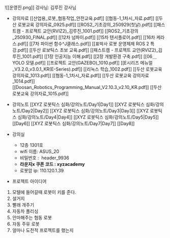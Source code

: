 ![[운영진.png]]
강사님: 김루진 강사님

- 강의자료
	[[산업용_로봇_협동작업_안전교육.pdf]]
	[[협동-1_1차시_자료.pdf]]
	[[두산 로봇교육 강의자료_0925.pdf]]
	[[ROS2_기초강의_250929(첫날).pdf]]
	[[패스트캠 - 프로젝트 교안(RVIZ2)_김루진_1001.pdf]]
	[[ROS2_기초강의_250930_FINAL.pdf]]
	[[12차 넘파이.pdf]]
	[[15차 텐서플로어.pdf]]
	[[16차 케라스.pdf]]
	[[7차 파이썬 함수^J클래스.pdf]]
	[[표박사 로봇 운영체제 ROS 2 특강.pdf]]
	[[두산 로보틱스 초보 교육.pdf]]
	[[패스트캠 - 프로젝트 교안(RVIZ2)_김루진_1001.pdf]]
	[[1장 인공지능 이해.pdf]]
	[[2장 개발환경 구축.pdf]]
	[[06＿YOLO 모델.pdf]]
	[[프로젝트 교안(GAZEBO)_1010.pdf]]
	[[E시리즈 메뉴얼_V3.2.0_v3.0.1_KR(E-Series).pdf]]
	[[리눅스 학습_1002.pdf]]
	[[두산 로봇교육 강의자료_1013.pdf]]
	[[협동-1_1차시_자료.pdf]]
	[[두산 로봇교육 강의자료_1014.pdf]]
	[[Doosan_Robotics_Programming_Manual_V2.10.3_v2.10_KR.pdf]]
	[[두산 로봇교육 강의자료_1015.pdf]]

- 강의노트
	[[XYZ 로봇틱스 심화/강의노트/Day1|Day1]]
	[[XYZ 로봇틱스 심화/강의노트/Day2|Day2]]
	[[XYZ 로봇틱스 심화/강의노트/Day3|Day3]]
	[[XYZ 로봇틱스 심화/강의노트/Day4|Day4]]
	[[XYZ 로봇틱스 심화/강의노트/Day5|Day5]]
	[[Day6]]
	[[XYZ 로봇틱스 심화/강의노트/Day7|Day7]]
	[[Day8]]

- 강의실
	- 12층 1301호
	- wifi 이름: ASUS_20
	- 비밀번호 :  header_9936
	- **라운지x 쿠폰 코드 : xyzacademy**
	- 로봇암 ip: 110.120.1.39

- 프로젝트 아이디어
1. 모텔에 들어갈때 로봇이 키를 준다.
2. 설거지
3. 빨래 개주기
4. 자동차 폴리싱
5. 안마해주는 협동 로봇
6. 자동 주유 로봇
7. 얼마나 도전적 프로젝트를 했는지


